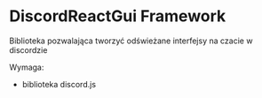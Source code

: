 # DiscordReactGui Framework
 Biblioteka pozwalająca tworzyć odświeżane interfejsy na czacie w discordzie 

Wymaga:
* biblioteka discord.js
